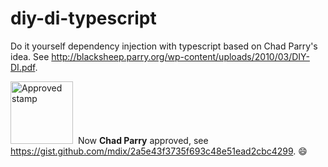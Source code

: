# diy-di-typescript
Do it yourself dependency injection with typescript based on Chad Parry's idea. See http://blacksheep.parry.org/wp-content/uploads/2010/03/DIY-DI.pdf.


<img src="http://i.imgur.com/kjgsPzO.png" alt="Approved stamp" width="100">&nbsp;&nbsp;Now **Chad Parry** approved, see https://gist.github.com/mdix/2a5e43f3735f693c48e51ead2cbc4299. :smile:
